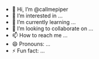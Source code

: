 - 👋 Hi, I’m @callmepiper
- 👀 I’m interested in ...
- 🌱 I’m currently learning ...
- 💞️ I’m looking to collaborate on ...
- 📫 How to reach me ...
- 😄 Pronouns: ...
- ⚡ Fun fact: ...

<!---
callmepiper/callmepiper is a ✨ special ✨ repository because its `README.md` (this file) appears on your GitHub profile.
You can click the Preview link to take a look at your changes.
--->
